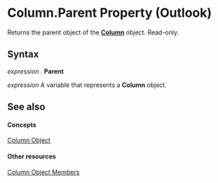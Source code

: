 
# Column.Parent Property (Outlook)

Returns the parent object of the  **[Column](b7eb6916-2d80-57c3-2077-47a2a4c73185.md)** object. Read-only.


## Syntax

 _expression_ . **Parent**

 _expression_ A variable that represents a **Column** object.


## See also


#### Concepts


[Column Object](b7eb6916-2d80-57c3-2077-47a2a4c73185.md)
#### Other resources


[Column Object Members](c9b724b2-49e3-8cd5-95c7-0e4ea423df46.md)
